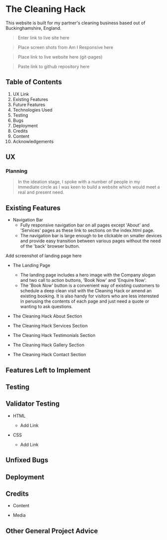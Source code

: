 # The Cleaning Hack

This website is built for my partner's cleaning business based out of Buckinghamshire, England.

>Enter link to live site here

>Place screen shots from Am I Responsive here

>Place link to live website here (git-pages)

>Paste link to github repository here

##  Table of Contents
1. UX Link
2. Existing Features
3. Future Features
4. Technologies Used
5. Testing
6. Bugs
7. Deployment
8. Credits
9. Content
10. Acknowledgements

## UX

### Planning

>In the ideation stage, I spoke with a number of people in my immediate circle as I was keen to build a website which would meet a real and present need.   

## Existing Features
- Navigation Bar
    - Fully responsive navigation bar on all pages except 'About' and 'Services' pages as these link to sections on the index.html page.
    - The navigation bar is large enough to be clickable on smaller devices and provide easy transition between various pages without the need of the 'back' browser button.

Add screenshot of landing page here

- The Landing Page
    - The landing page includes a hero image with the Company slogan and two call to action buttons, 'Book Now' and 'Enquire Now'.
    - The 'Book Now' button is a convenient way of existing customers to schedule a deep clean visit with the Cleaning Hack or amend an existing booking. It is also handy for visitors who are less interested in perusing the contents of each page and just need a quote or wanting to ask questions. 

- The Cleaning Hack About Section

- The Cleaning Hack Services Section

- The Cleaning Hack Testimonials Section

- The Cleaning Hack Gallery Section

- The Cleaning Hack Contact Section

## Features Left to Implement

## Testing

## Validator Testing
- HTML
    - Add Link

- CSS 
    - Add Link

## Unfixed Bugs

## Deployment

## Credits

- Content

- Media

## Other General Project Advice

